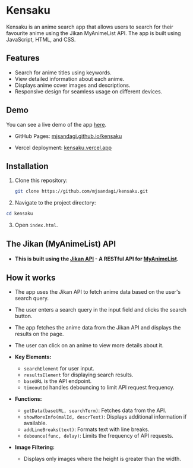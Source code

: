 # Kensaku

Kensaku is an anime search app that allows users to search for their favourite anime using the Jikan MyAnimeList API. The app is built using JavaScript, HTML, and CSS.

## Features

-   Search for anime titles using keywords.
-   View detailed information about each anime.
-   Displays anime cover images and descriptions.
-   Responsive design for seamless usage on different devices.

## Demo

You can see a live demo of the app [here](https://mjsandagi.github.io/kensaku).

-   GitHub Pages: [mjsandagi.github.io/kensaku](https://mjsandagi.github.io/kensaku)

-   Vercel deployment: [kensaku.vercel.app](https://kensaku.vercel.app/)

## Installation

1. Clone this repository:

    ```bash
    git clone https://github.com/mjsandagi/kensaku.git
    ```

2. Navigate to the project directory:

```powershell
cd kensaku
```

3. Open `index.html`.

## The Jikan (MyAnimeList) API

-   #### This is built using the [Jikan API](https://jikan.moe) - A RESTful API for [MyAnimeList](https://myanimelist.net/).

## How it works

-   The app uses the Jikan API to fetch anime data based on the user's search query.
-   The user enters a search query in the input field and clicks the search button.
-   The app fetches the anime data from the Jikan API and displays the results on the page.
-   The user can click on an anime to view more details about it.

-   **Key Elements:**

    -   `searchElement` for user input.
    -   `resultsElement` for displaying search results.
    -   `baseURL` is the API endpoint.
    -   `timeoutId` handles debouncing to limit API request frequency.

-   **Functions:**

    -   `getData(baseURL, searchTerm)`: Fetches data from the API.
    -   `showMoreInfo(malId, descrText)`: Displays additional information if available.
    -   `addLineBreaks(text)`: Formats text with line breaks.
    -   `debounce(func, delay)`: Limits the frequency of API requests.

-   **Image Filtering:**
    -   Displays only images where the height is greater than the width.
